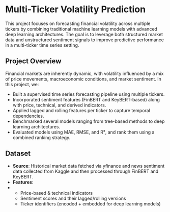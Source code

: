 # Multi-Ticker Volatility Prediction
This project focuses on forecasting financial volatility across multiple tickers by combining traditional machine learning models with advanced deep learning architectures. The goal is to leverage both structured market data and unstructured sentiment signals to improve predictive performance in a multi-ticker time series setting.
## Project Overview
Financial markets are inherently dynamic, with volatility influenced by a mix of price movements, macroeconomic conditions, and market sentiment.
In this project, we:
- Built a supervised time series forecasting pipeline using multiple tickers.
- Incorporated sentiment features (FinBERT and KeyBERT-based) along with price, technical, and derived indicators.
- Applied lagged and rolling features per ticker to capture temporal dependencies.
- Benchmarked several models ranging from tree-based methods to deep learning architectures.
- Evaluated models using MAE, RMSE, and R², and rank them using a combined ranking strategy.
 ## Dataset
 - **Source**: Historical market data fetched via yfinance and news sentiment data collected from Kaggle and then processed through FinBERT and KeyBERT.
 - **Features**:
 - - Price-based & technical indicators
   - Sentiment scores and their lagged/rolling versions
   - Ticker identifiers (encoded + embedded for deep learning models)
